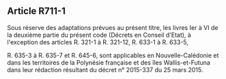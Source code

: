 Article R711-1
----
Sous réserve des adaptations prévues au présent titre, les livres Ier à VI de la
deuxième partie du présent code (Décrets en Conseil d'Etat), à l'exception des
articles R. 321-1 à R. 321-12, R. 633-1 à R. 633-5,

R. 635-3 à R. 635-7 et R. 645-6, sont applicables en Nouvelle-Calédonie et dans
les territoires de la Polynésie française et des îles Wallis-et-Futuna dans leur
rédaction résultant du décret n° 2015-337 du 25 mars 2015.
